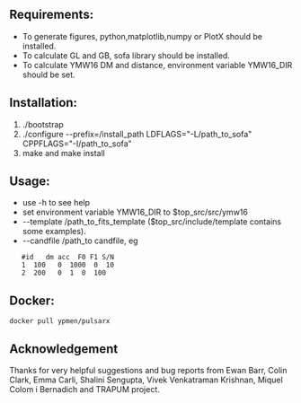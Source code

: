 ## Requirements:
- To generate figures, python,matplotlib,numpy or PlotX should be installed.
- To calculate GL and GB, sofa library should be installed.
- To calculate YMW16 DM and distance, environment variable YMW16_DIR should be set.

## Installation:
1) ./bootstrap
2) ./configure --prefix=/install\_path LDFLAGS="-L/path_to_sofa" CPPFLAGS="-I/path_to_sofa"
3) make and make install

## Usage:
- use -h to see help
- set environment variable YMW16_DIR to $top_src/src/ymw16
- --template /path_to_fits_template ($top_src/include/template contains some examples).
- --candfile /path_to candfile, eg  
```
   #id   dm acc  F0 F1 S/N  
   1  100   0  1000  0  10  
   2  200   0  1  0  100  
```
## Docker:
```
docker pull ypmen/pulsarx
```
## Acknowledgement
Thanks for very helpful suggestions and bug reports from Ewan Barr, Colin Clark, Emma Carli, Shalini Sengupta, Vivek Venkatraman Krishnan,  Miquel Colom i Bernadich  and TRAPUM project.
